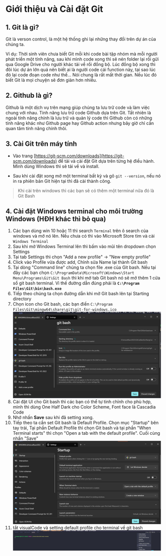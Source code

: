 # Giới thiệu và Cài đặt Git

## 1. Git là gì?

Git là verson control, là một hệ thống ghi lại những thay đổi trên dự án của chúng ta.

Ví dụ: Thời sinh viên chưa biết Git mỗi khi code bài tập nhóm mà mỗi người phát triển một tính năng, sau khi mình code xong thì sẽ nén folder lại rồi gửi qua Google Drive cho người khác tải về rồi đồng bộ. Lúc đồng bộ xong thì đôi lúc dự án lớn quá nên biết ai là người code cái function này, tại sao lúc đó lại code đoạn code như thế... Nói chung là rất mất thời gian. Nếu lúc đó biết Git là mọi chuyện sẽ đơn giản hơn nhiều.

## 2. Github là gì?

Github là một dịch vụ trên mạng giúp chúng ta lưu trữ code và làm việc chung với nhau. Tính năng lưu trữ code Github dựa trên Git. Tất nhiên là ngoài tính năng chính là lưu trữ và quản lý code thì Github còn có những tính năng khác như Github page hay Github action nhưng bây giờ chỉ cần quan tâm tính năng chính thôi.

## 3. Cài Git trên máy tính

- Vào trang [https://git-scm.com/downloads](https://git-scm.com/downloads) để tải và cài đặt Git dựa trên từng hệ điều hành. Mình dùng Windows thì sẽ tải về và install.

- Sau khi cài đặt xong mở một terminal bất kỳ và gõ `git --version`, nếu nó in ra phiên bản Git hiện tại thì đã cài thành công.

> Khi cài trên windows thì các bạn sẽ có thêm một terminal nữa đó là Git Bash

## 4. Cài đặt Windows terminal cho môi trường Windows (HĐH khác thì bỏ qua)

1. Các bạn dùng win 10 hoặc 11 thì search `Terminal` trên ô search của windows và mở nó lên. Nếu chưa có thì vào Microsoft Store tìm và cài `Windows Terminal`
2. Sau khi mở Windows Terminal lên thì bấm vào mũi tên dropdown chọn Settings
3. Tại tab Settings thì chọn "Add a new profile" -> "New empty profile"
4. Click vào Profile vừa được add, Chỉnh sửa Name lại thành Git bash
5. Tại dòng "Command line" chúng ta chọn file .exe của Git bash. Nếu tại đây các bạn chọn `C:\ProgramData\Microsoft\Windows\Start Menu\Programs\Git\Git Bash` thì khi mở tab Git bash nó sẽ mở thêm 1 cửa sổ git bash terminal. Vì thế đường dẫn đúng phải là **`C:\Program Files\Git\bin\bash.exe`**
6. Tiếp theo chúng ta chọn đường dẫn khi mở Git bash lên tại Starting directory
7. Chọn icon cho Git bash, các bạn điền `C:\Program Files\Git\mingw64\share\git\git-for-windows.ico`
   ![Alt text](image-1.png)
8. Cài đặt UI cho Git bash thì các bạn có thể tự tinh chỉnh cho phù hợp, mình thì dùng One Half Dark cho Color Scheme, Font face là Cascadia Code
9. Nhớ nhấn **Save** sau khi đã setting xong.
10. Tiếp theo ta cần set Git bash là Default Profile. Chọn mục "Startup" bên tay trái, Tại phần Default Profile thì chọn Git bash và tại phần "When Terminal starts" thì chọn "Open a tab with the default profile". Cuối cùng nhấn "Save"
    ![Alt text](image.png)
11. tắt visualCode và setting default profile cho terminal về git bash
    ![Alt text](image-2.png)
